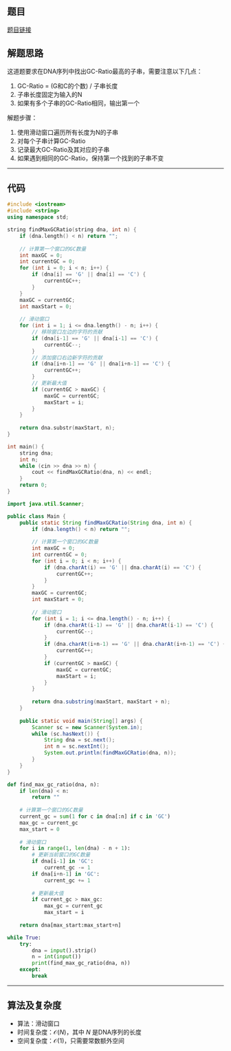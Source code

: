 ## 题目
[题目链接](https://www.nowcoder.com/practice/e8480ed7501640709354db1cc4ffd42a?tpId=37&tqId=36887&sourceUrl=/exam/oj&channenl=wgithub&fromPut=wgithub)

## 解题思路

这道题要求在DNA序列中找出GC-Ratio最高的子串，需要注意以下几点：
1. GC-Ratio = (G和C的个数) / 子串长度
2. 子串长度固定为输入的N
3. 如果有多个子串的GC-Ratio相同，输出第一个

解题步骤：
1. 使用滑动窗口遍历所有长度为N的子串
2. 对每个子串计算GC-Ratio
3. 记录最大GC-Ratio及其对应的子串
4. 如果遇到相同的GC-Ratio，保持第一个找到的子串不变

---

## 代码

```c++
#include <iostream>
#include <string>
using namespace std;

string findMaxGCRatio(string dna, int n) {
    if (dna.length() < n) return "";
    
    // 计算第一个窗口的GC数量
    int maxGC = 0;
    int currentGC = 0;
    for (int i = 0; i < n; i++) {
        if (dna[i] == 'G' || dna[i] == 'C') {
            currentGC++;
        }
    }
    maxGC = currentGC;
    int maxStart = 0;
    
    // 滑动窗口
    for (int i = 1; i <= dna.length() - n; i++) {
        // 移除窗口左边的字符的贡献
        if (dna[i-1] == 'G' || dna[i-1] == 'C') {
            currentGC--;
        }
        // 添加窗口右边新字符的贡献
        if (dna[i+n-1] == 'G' || dna[i+n-1] == 'C') {
            currentGC++;
        }
        // 更新最大值
        if (currentGC > maxGC) {
            maxGC = currentGC;
            maxStart = i;
        }
    }
    
    return dna.substr(maxStart, n);
}

int main() {
    string dna;
    int n;
    while (cin >> dna >> n) {
        cout << findMaxGCRatio(dna, n) << endl;
    }
    return 0;
}
```

```java
import java.util.Scanner;

public class Main {
    public static String findMaxGCRatio(String dna, int n) {
        if (dna.length() < n) return "";
        
        // 计算第一个窗口的GC数量
        int maxGC = 0;
        int currentGC = 0;
        for (int i = 0; i < n; i++) {
            if (dna.charAt(i) == 'G' || dna.charAt(i) == 'C') {
                currentGC++;
            }
        }
        maxGC = currentGC;
        int maxStart = 0;
        
        // 滑动窗口
        for (int i = 1; i <= dna.length() - n; i++) {
            if (dna.charAt(i-1) == 'G' || dna.charAt(i-1) == 'C') {
                currentGC--;
            }
            if (dna.charAt(i+n-1) == 'G' || dna.charAt(i+n-1) == 'C') {
                currentGC++;
            }
            if (currentGC > maxGC) {
                maxGC = currentGC;
                maxStart = i;
            }
        }
        
        return dna.substring(maxStart, maxStart + n);
    }
    
    public static void main(String[] args) {
        Scanner sc = new Scanner(System.in);
        while (sc.hasNext()) {
            String dna = sc.next();
            int n = sc.nextInt();
            System.out.println(findMaxGCRatio(dna, n));
        }
    }
}
```

```python
def find_max_gc_ratio(dna, n):
    if len(dna) < n:
        return ""
    
    # 计算第一个窗口的GC数量
    current_gc = sum(1 for c in dna[:n] if c in 'GC')
    max_gc = current_gc
    max_start = 0
    
    # 滑动窗口
    for i in range(1, len(dna) - n + 1):
        # 更新当前窗口的GC数量
        if dna[i-1] in 'GC':
            current_gc -= 1
        if dna[i+n-1] in 'GC':
            current_gc += 1
            
        # 更新最大值
        if current_gc > max_gc:
            max_gc = current_gc
            max_start = i
            
    return dna[max_start:max_start+n]

while True:
    try:
        dna = input().strip()
        n = int(input())
        print(find_max_gc_ratio(dna, n))
    except:
        break
```

---

## 算法及复杂度
- 算法：滑动窗口
- 时间复杂度：$\mathcal{O}(N)$，其中 $N$ 是DNA序列的长度
- 空间复杂度：$\mathcal{O}(1)$，只需要常数额外空间
